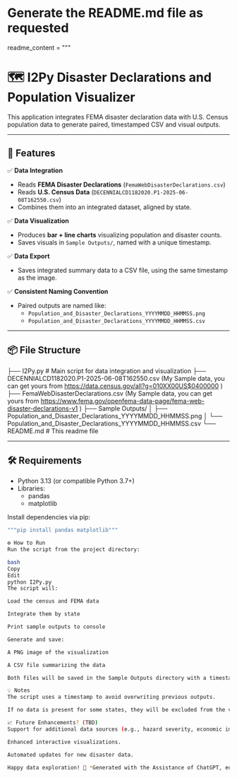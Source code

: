 # Generate the README.md file as requested

readme_content = """
# 🗺️ I2Py Disaster Declarations and Population Visualizer

This application integrates FEMA disaster declaration data with U.S. Census population data to generate paired, timestamped CSV and visual outputs.

---

## 🚀 Features

✅ **Data Integration**  
- Reads **FEMA Disaster Declarations** (`FemaWebDisasterDeclarations.csv`)  
- Reads **U.S. Census Data** (`DECENNIALCD1182020.P1-2025-06-08T162550.csv`)  
- Combines them into an integrated dataset, aligned by state.

✅ **Data Visualization**  
- Produces **bar + line charts** visualizing population and disaster counts.  
- Saves visuals in `Sample Outputs/`, named with a unique timestamp.

✅ **Data Export**  
- Saves integrated summary data to a CSV file, using the same timestamp as the image.

✅ **Consistent Naming Convention**  
- Paired outputs are named like:
  - `Population_and_Disaster_Declarations_YYYYMMDD_HHMMSS.png`
  - `Population_and_Disaster_Declarations_YYYYMMDD_HHMMSS.csv`

---

## 📦 File Structure
├── I2Py.py # Main script for data integration and visualization
├── DECENNIALCD1182020.P1-2025-06-08T162550.csv (My Sample data, you can get yours from https://data.census.gov/all?g=010XX00US$0400000 )
├── FemaWebDisasterDeclarations.csv             (My Sample data, you can get yours from https://www.fema.gov/openfema-data-page/fema-web-disaster-declarations-v1 )
├── Sample Outputs/
│ ├── Population_and_Disaster_Declarations_YYYYMMDD_HHMMSS.png
│ └── Population_and_Disaster_Declarations_YYYYMMDD_HHMMSS.csv
└── README.md # This readme file

---

## 🛠️ Requirements

- Python 3.13 (or compatible Python 3.7+)
- Libraries:
  - pandas
  - matplotlib

Install dependencies via pip:

```bash
"""pip install pandas matplotlib"""

⚙️ How to Run
Run the script from the project directory:

bash
Copy
Edit
python I2Py.py
The script will:

Load the census and FEMA data

Integrate them by state

Print sample outputs to console

Generate and save:

A PNG image of the visualization

A CSV file summarizing the data

Both files will be saved in the Sample Outputs directory with a timestamp in the name.

💡 Notes
The script uses a timestamp to avoid overwriting previous outputs.

If no data is present for some states, they will be excluded from the visualization and CSV export.

📈 Future Enhancements? (TBD)
Support for additional data sources (e.g., hazard severity, economic impact).

Enhanced interactive visualizations.

Automated updates for new disaster data.

Happy data exploration! 🚀 *Generated with the Assistance of ChatGPT, edited for consistency, content and cohesion.
